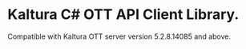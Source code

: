 # Kaltura C# OTT API Client Library.
Compatible with Kaltura OTT server version 5.2.8.14085 and above.
